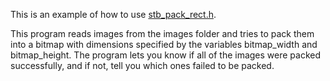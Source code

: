 This is an example of how to use [stb_pack_rect.h](https://github.com/nothings/stb/blob/master/stb_rect_pack.h).

This program reads images from the images folder and tries to pack them into a bitmap with dimensions 
specified by the variables bitmap_width and bitmap_height. The program lets you know if all of the images
were packed successfully, and if not, tell you which ones failed to be packed.
